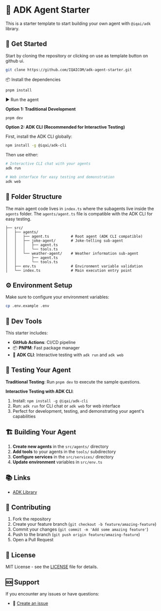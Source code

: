# 🤖 ADK Agent Starter

This is a starter template to start building your own agent with `@iqai/adk` library. 

## 🚀 Get Started
Start by cloning the repository or clicking on use as template button on github ui. 

```bash
git clone https://github.com/IQAICOM/adk-agent-starter.git
```

📦 Install the dependencies

```bash
pnpm install
```

▶️ Run the agent

**Option 1: Traditional Development**
```bash
pnpm dev
```

**Option 2: ADK CLI (Recommended for Interactive Testing)**

First, install the ADK CLI globally:
```bash
npm install -g @iqai/adk-cli
```

Then use either:
```bash
# Interactive CLI chat with your agents
adk run

# Web interface for easy testing and demonstration
adk web
```

## 📁 Folder Structure
The main agent code lives in `index.ts` where the subagents live inside the `agents` folder. The `agents/agent.ts` file is compatible with the ADK CLI for easy testing.

```
├── src/
│   ├── agents/
│   │   ├── agent.ts          # Root agent (ADK CLI compatible)
│   │   ├── joke-agent/       # Joke-telling sub-agent
│   │   │   ├── agent.ts
│   │   │   └── tools.ts
│   │   └── weather-agent/    # Weather information sub-agent
│   │       ├── agent.ts
│   │       └── tools.ts
│   ├── env.ts                # Environment variable validation
│   └── index.ts              # Main execution entry point
```

## ⚙️ Environment Setup
Make sure to configure your environment variables:

```bash
cp .env.example .env
```

## 🧰 Dev Tools
This starter includes:
- **GitHub Actions**: CI/CD pipeline
- 📦 **PNPM**: Fast package manager
- 🤖 **ADK CLI**: Interactive testing with `adk run` and `adk web`

## 🧪 Testing Your Agent

**Traditional Testing**: Run `pnpm dev` to execute the sample questions.

**Interactive Testing with ADK CLI**:
1. Install: `npm install -g @iqai/adk-cli`
2. Run: `adk run` for CLI chat or `adk web` for web interface
3. Perfect for development, testing, and demonstrating your agent's capabilities

## 🏗️ Building Your Agent
1. **Create new agents** in the `src/agents/` directory
2. **Add tools** to your agents in the `tools/` subdirectory
3. **Configure services** in the `src/services/` directory
4. **Update environment** variables in `src/env.ts`

## 📚 Links
- [ADK Library](https://github.com/IQAICOM/adk-ts)

## 🤝 Contributing
1. Fork the repository
2. Create your feature branch (`git checkout -b feature/amazing-feature`)
3. Commit your changes (`git commit -m 'Add some amazing feature'`)
4. Push to the branch (`git push origin feature/amazing-feature`)
5. Open a Pull Request

## 📄 License
MIT License - see the [LICENSE](LICENSE) file for details.

## 🆘 Support
If you encounter any issues or have questions:
- 📝 [Create an issue](https://github.com/IQAICOM/adk-agent-starter/issues)